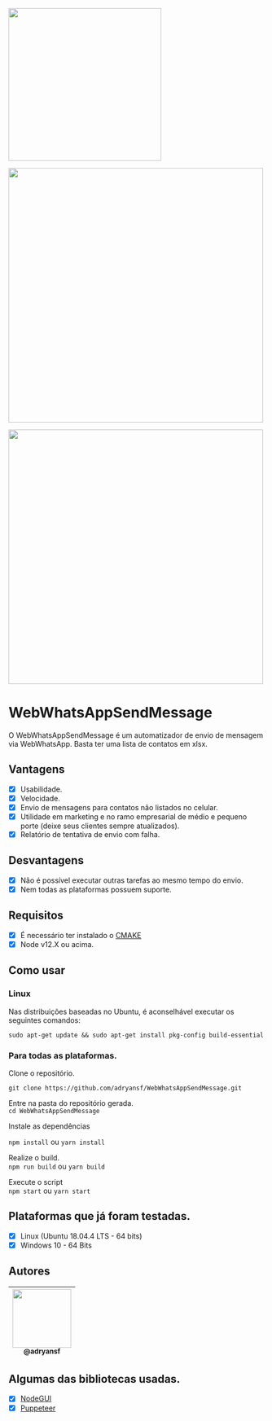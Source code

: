 <p align="center">

<img src="https://user-images.githubusercontent.com/31359652/74533815-388ca080-4f11-11ea-95c4-40185f2580f9.jpg" width="300" /><br/>

<img src="https://user-images.githubusercontent.com/31359652/74535485-b00fff00-4f14-11ea-9497-78b37a4eebcb.png" width="500" /><br/>

<img src="https://user-images.githubusercontent.com/31359652/74535489-b0a89580-4f14-11ea-9e40-ae32b147fadb.png" width="500" /><br/>

</p>

# WebWhatsAppSendMessage

O WebWhatsAppSendMessage é um automatizador de envio de mensagem via WebWhatsApp. Basta ter uma lista de contatos em xlsx.

## Vantagens

- [x] Usabilidade.
- [x] Velocidade.
- [x] Envio de mensagens para contatos não listados no celular.
- [x] Utilidade em marketing e no ramo empresarial de médio e pequeno porte (deixe seus clientes sempre atualizados).
- [x] Relatório de tentativa de envio com falha.

## Desvantagens

- [x] Não é possível executar outras tarefas ao mesmo tempo do envio.
- [x] Nem todas as plataformas possuem suporte.

## Requisitos

- [x] É necessário ter instalado o [CMAKE](https://cmake.org/download/)
- [x] Node v12.X ou acima.

## Como usar

### Linux

Nas distribuições baseadas no Ubuntu, é aconselhável executar os seguintes comandos:

`sudo apt-get update && sudo apt-get install pkg-config build-essential`

### Para todas as plataformas.

Clone o repositório.

`git clone https://github.com/adryansf/WebWhatsAppSendMessage.git`

Entre na pasta do repositório gerada.  
`cd WebWhatsAppSendMessage`

Instale as dependências

`npm install` ou `yarn install`

Realize o build.  
`npm run build` ou `yarn build`

Execute o script  
`npm start` ou `yarn start`

## Plataformas que já foram testadas.

- [x] Linux (Ubuntu 18.04.4 LTS - 64 bits)
- [x] Windows 10 - 64 Bits

## Autores

| [<img src="https://avatars3.githubusercontent.com/u/31359652?s=460&v=4" width=115><br><sub>@adryansf</sub>](https://github.com/adryansf) |
| :--------------------------------------------------------------------------------------------------------------------------------------: |


## Algumas das bibliotecas usadas.

- [x] [NodeGUI](https://github.com/nodegui/react-nodegui)
- [x] [Puppeteer](https://github.com/puppeteer/puppeteer)
